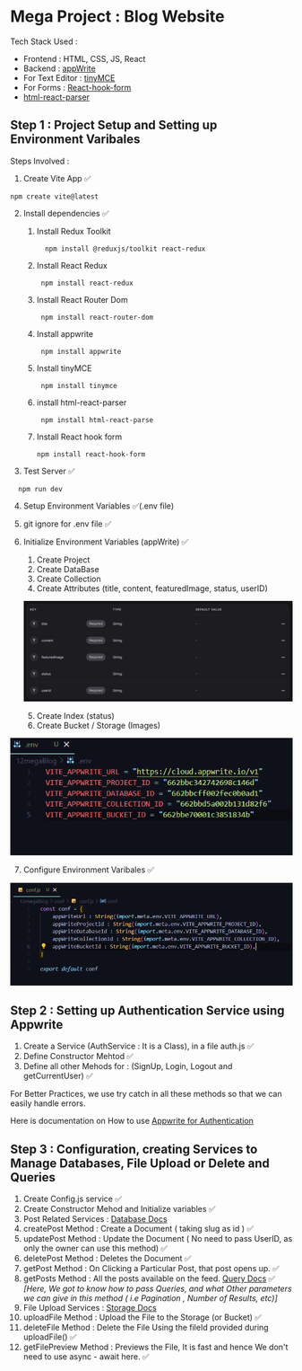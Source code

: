 # Mega Project : Blog Website 
Tech Stack Used :
- Frontend : HTML, CSS, JS, React
- Backend : [appWrite](https://appwrite.io/)
- For Text Editor : [tinyMCE](https://www.tiny.cloud/)
- For Forms : [React-hook-form](https://react-hook-form.com/)
- [html-react-parser](https://www.npmjs.com/package/html-react-parser)

## Step 1 : Project Setup and Setting up Environment Varibales
Steps Involved : 
1. Create Vite App ✅<br>
  ```
  npm create vite@latest
  ```
2. Install dependencies ✅
   
   1. Install Redux Toolkit<br>

      ```
        npm install @reduxjs/toolkit react-redux
      ```
      
   3. Install React Redux<br>

       ```
        npm install react-redux
      ```
      
   5. Install React Router Dom<br>

       ```
        npm install react-router-dom
      ```
      
   7. Install appwrite<br>

       ```
        npm install appwrite 
      ```
      
   9. Install tinyMCE<br>

       ```
        npm install tinymce
      ```
       
   11. install html-react-parser<br>

       ```
        npm install html-react-parse
        ```
        
   13. Install React hook form<br>
        ```
        npm install react-hook-form
        ```
       
3. Test Server ✅<br>
 
```
  npm run dev
```

4. Setup Environment Variables ✅(.env file)

5. git ignore for .env file ✅
6. Initialize  Environment Variables (appWrite) ✅
    1. Create Project        
    2. Create DataBase     
    3. Create Collection
    4. Create Attributes (title, content, featuredImage, status, userID)

      ![alt text](image.png)

    5. Create Index (status)   
    6. Create Bucket / Storage (Images)

  ![alt text](image-2.png)
         
7. Configure Environment Varibales ✅

  ![alt text](image-1.png)

## Step 2 : Setting up Authentication Service using Appwrite

1. Create a Service (AuthService : It is a Class), in a file auth.js ✅
2. Define Constructor Mehtod ✅
3. Define all other Mehods for : (SignUp, Login, Logout and getCurrentUser) ✅

For Better Practices, we use try catch in all these methods so that we can easily handle errors.

Here is documentation on How to use [Appwrite for Authentication](https://appwrite.io/docs/products/auth/accounts)

## Step 3 : Configuration, creating Services to Manage Databases, File Upload or Delete and Queries

1. Create Config.js service ✅
2. Create Constructor Mehod and Initialize variables ✅
3. Post Related Services : [Database Docs](https://appwrite.io/docs/references/cloud/client-web/databases)
  1. createPost Method : Create a Document ( taking slug as id ) ✅
  2. updatePost Method : Update the Document ( No need to pass UserID, as only the owner can use this method) ✅
  3. deletePost Method  : Deletes the Document ✅
  4. getPost Method : On Clicking a Particular Post, that post opens up. ✅
  5. getPosts Method : All the posts available on the feed. [Query Docs](https://appwrite.io/docs/products/databases/queries) ✅
    _[Here, We got to know how to pass Queries, and what Other parameters we can give in this method ( i.e Pagination , Number of Results, etc)]_
4. File Upload Services : [Storage Docs](https://appwrite.io/docs/references/cloud/client-web/storage)
  1. uploadFile Method : Upload the File to the Storage (or Bucket) ✅
  2. deleteFile Method : Delete the File Using the fileId provided during uploadFile() ✅
  3. getFilePreview Method : Previews the File, It is fast and hence We don't need to use async - await here. ✅
